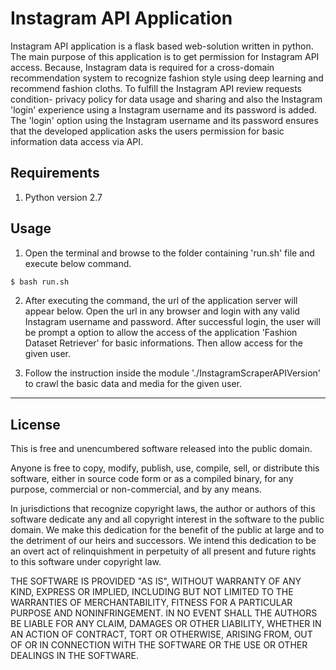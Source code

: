 
Instagram API Application
=================

Instagram API application is a flask based web-solution written in python. The main purpose of this application is to get permission for Instagram API access. Because, Instagram data is required for a cross-domain recommendation system to recognize fashion style using deep learning and recommend fashion cloths. To fulfill the Instagram API review requests condition- privacy policy for data usage and sharing and also the Instagram 'login' experience using a Instagram username and its password is added.
The 'login' option using the Instagram  username and its password ensures that the developed application asks the users permission for basic information data access via API.

Requirements
-----
1. Python version 2.7

Usage
-----
1. Open the terminal and browse to the folder containing 'run.sh' file and execute below command.
```bash
$ bash run.sh
```
2. After executing the command, the url of the application server will appear below. Open the url in any browser and login with any valid Instagram username and password. After successful login, the user will be prompt a option to allow the access of the application 'Fashion Dataset Retriever' for basic informations. Then allow access for the given user.

3.  Follow the instruction inside the module './InstagramScraperAPIVersion' to crawl the basic data and media for the given user. 

------








License
-------
This is free and unencumbered software released into the public domain.

Anyone is free to copy, modify, publish, use, compile, sell, or
distribute this software, either in source code form or as a compiled
binary, for any purpose, commercial or non-commercial, and by any
means.

In jurisdictions that recognize copyright laws, the author or authors
of this software dedicate any and all copyright interest in the
software to the public domain. We make this dedication for the benefit
of the public at large and to the detriment of our heirs and
successors. We intend this dedication to be an overt act of
relinquishment in perpetuity of all present and future rights to this
software under copyright law.

THE SOFTWARE IS PROVIDED "AS IS", WITHOUT WARRANTY OF ANY KIND,
EXPRESS OR IMPLIED, INCLUDING BUT NOT LIMITED TO THE WARRANTIES OF
MERCHANTABILITY, FITNESS FOR A PARTICULAR PURPOSE AND NONINFRINGEMENT.
IN NO EVENT SHALL THE AUTHORS BE LIABLE FOR ANY CLAIM, DAMAGES OR
OTHER LIABILITY, WHETHER IN AN ACTION OF CONTRACT, TORT OR OTHERWISE,
ARISING FROM, OUT OF OR IN CONNECTION WITH THE SOFTWARE OR THE USE OR
OTHER DEALINGS IN THE SOFTWARE.

